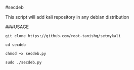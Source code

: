 #secdeb

This script will add kali repository in any debian distribution

###USAGE
```
git clone https://github.com/root-tanishq/setmykali
```
```
cd secdeb
```
```
chmod +x secdeb.py
```
```
sudo ./secdeb.py
```
